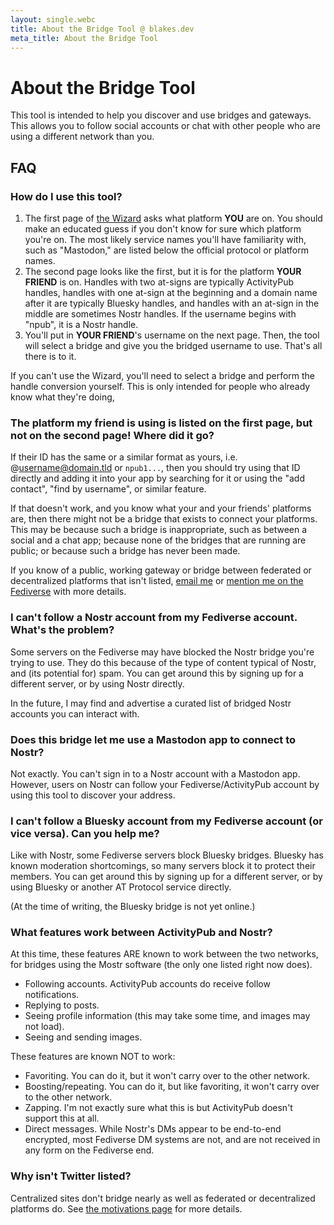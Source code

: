 ```yaml
---
layout: single.webc
title: About the Bridge Tool @ blakes.dev
meta_title: About the Bridge Tool
---
```

# About the Bridge Tool
This tool is intended to help you discover and use bridges and gateways. This allows you to follow social accounts or chat with other people who are using a different network than you.

## FAQ
### How do I use this tool?
1. The first page of [the Wizard](/bridges/) asks what platform **YOU** are on. You should make an educated guess if you don't know for sure which platform you're on. The most likely service names you'll have familiarity with, such as "Mastodon," are listed below the official protocol or platform names.
2. The second page looks like the first, but it is for the platform **YOUR FRIEND** is on. Handles with two at-signs are typically ActivityPub handles, handles with one at-sign at the beginning and a domain name after it are typically Bluesky handles, and handles with an at-sign in the middle are sometimes Nostr handles. If the username begins with "npub", it is a Nostr handle.
3. You'll put in **YOUR FRIEND**'s username on the next page.
Then, the tool will select a bridge and give you the bridged username to use. That's all there is to it.

If you can't use the Wizard, you'll need to select a bridge and perform the handle conversion yourself. This is only intended for people who already know what they're doing, 

### The platform my friend is using is listed on the first page, but not on the second page! Where did it go?
If their ID has the same or a similar format as yours, i.e. @username@domain.tld or `npub1...`, then you should try using that ID directly and adding it into your app by searching for it or using the "add contact", "find by username", or similar feature.

If that doesn't work, and you know what your and your friends' platforms are, then there might not be a bridge that exists to connect your platforms. This may be because such a bridge is inappropriate, such as between a social and a chat app; because none of the bridges that are running are public; or because such a bridge has never been made.

If you know of a public, working gateway or bridge between federated or decentralized platforms that isn't listed, [email me](mailto:ebst6h4s@duck.com?subject=Bridge%20Wizard%20-%20New%20Bridge) or [mention me on the Fediverse](https://fosstodon.org/@blake) with more details.

### I can't follow a Nostr account from my Fediverse account. What's the problem?
<a name="nostr-blocked" id="nostr-blocked"></a>
Some servers on the Fediverse may have blocked the Nostr bridge you're trying to use. They do this because of the type of content typical of Nostr, and (its potential for) spam. You can get around this by signing up for a different server, or by using Nostr directly.

In the future, I may find and advertise a curated list of bridged Nostr accounts you can interact with.

### Does this bridge let me use a Mastodon app to connect to Nostr?
Not exactly. You can't sign in to a Nostr account with a Mastodon app. However, users on Nostr can follow your Fediverse/ActivityPub account by using this tool to discover your address.

### I can't follow a Bluesky account from my Fediverse account (or vice versa). Can you help me?

Like with Nostr, some Fediverse servers block Bluesky bridges. Bluesky has known moderation shortcomings, so many servers block it to protect their members. You can get around this by signing up for a different server, or by using Bluesky or another AT Protocol service directly.

(At the time of writing, the Bluesky bridge is not yet online.)

### What features work between ActivityPub and Nostr?
At this time, these features ARE known to work between the two networks, for bridges using the Mostr software (the only one listed right now does).
* <span class="text-green-600 dark:text-green-500">Following accounts. ActivityPub accounts do receive follow notifications.</span>
* <span class="text-green-600 dark:text-green-500">Replying to posts.</span>
* <span class="text-green-600 dark:text-green-500">Seeing profile information (this may take some time, and images may not load).</span>
* <span class="text-green-600 dark:text-green-500">Seeing and sending images.</span>

These features are known NOT to work:
* <span class="text-red-600 dark:text-red-500">Favoriting. You can do it, but it won't carry over to the other network.</span>
* <span class="text-red-600 dark:text-red-500">Boosting/repeating. You can do it, but like favoriting, it won't carry over to the other network.</span>
* <span class="text-red-600 dark:text-red-500">Zapping. I'm not exactly sure what this is but ActivityPub doesn't support this at all.</span>
* <span class="text-red-600 dark:text-red-500">Direct messages. While Nostr's DMs appear to be end-to-end encrypted, most Fediverse DM systems are not, and are not received in any form on the Fediverse end.</span>

<!-- TODO: this should be moved to a compatibilty table somewhere that can be embedded into the bridge page. -->

### Why isn't Twitter listed?
Centralized sites don't bridge nearly as well as federated or decentralized platforms do. See [the motivations page](/bridges/why/) for more details.

